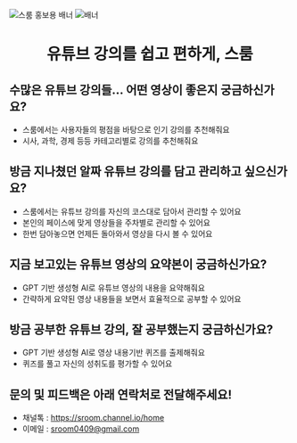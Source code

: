![스룸 홍보용 배너](https://github.com/4m9d/.github/assets/63336701/6fa888ee-0cd2-4741-bcf4-5c4c086e2e50)
![배너](https://github.com/4m9d/.github/assets/63336701/93c71a1a-3997-4a98-9654-1bf45667d6a7)
<h1 align='center'> 유튜브 강의를 쉽고 편하게, 스룸 </h1>

## 수많은 유튜브 강의들... 어떤 영상이 좋은지 궁금하신가요?
- 스룸에서는 사용자들의 평점을 바탕으로 인기 강의를 추천해줘요
- 시사, 과학, 경제 등등 카테고리별로 강의를 추천해줘요
## 방금 지나쳤던 알짜 유튜브 강의를 담고 관리하고 싶으신가요?
- 스룸에서는 유튜브 강의를 자신의 코스대로 담아서 관리할 수 있어요
- 본인의 페이스에 맞게 영상들을 주차별로 관리할 수 있어요
- 한번 담아놓으면 언제든 돌아와서 영상을 다시 볼 수 있어요
## 지금 보고있는 유튜브 영상의 요약본이 궁금하신가요?
- GPT 기반 생성형 AI로 유튜브 영상의 내용을 요약해줘요
- 간략하게 요약된 영상 내용들을 보면서 효율적으로 공부할 수 있어요 
## 방금 공부한 유튜브 강의, 잘 공부했는지 궁금하신가요?
- GPT 기반 생성형 AI로 영상 내용기반 퀴즈를 출제해줘요
- 퀴즈를 풀고 자신의 성취도를 평가할 수 있어요

## 문의 및 피드백은 아래 연락처로 전달해주세요!
- 채널톡 : https://sroom.channel.io/home
- 이메일 : sroom0409@gmail.com
